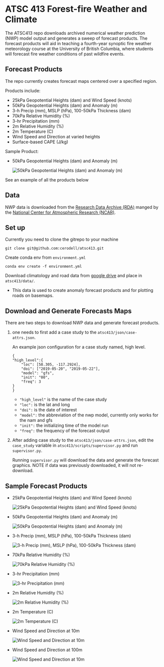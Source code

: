 
# ATSC 413 Forest-fire Weather and Climate

The ATSC413 repo downloads archived numerical weather prediction (NWP) model output and generates a sweep of forecast products. The forecast products will aid in teaching a fourth-year synoptic fire weather meteorology course at the University of British Columbia, where students will forecast fire weather conditions of past wildfire events.

## Forecast Products

The repo currently creates forecast maps centered over a specified region.

Products include:
- 25kPa Geopotential Heights (dam) and Wind Speed (knots)
- 50kPa Geopotential Heights (dam) and Anomaly (m)
- 3-h Precip (mm), MSLP (hPa), 100-50kPa Thickness (dam)
- 70kPa Relative Humidity (%)
- 3-hr Precipitation (mm)
- 2m Relative Humidity (%)
- 2m Temperature (C)
- Wind Speed and Direction at varied heights
- Surface-based CAPE (J/kg)

Sample Product:
- 50kPa Geopotential Heights (dam) and Anomaly (m)

    ![50kPa Geopotential Heights (dam) and Anomaly (m)](img/demo/50kPa-2021062600.jpeg)

See an example of all the products below

## Data

NWP data is downloaded from the [Research Data Archive (RDA)](https://rda.ucar.edu/) manged by the [National Center for Atmospheric Research (NCAR)](https://ncar.ucar.edu/).


## Set up

Currently you need to clone the gitrepo to your machine

```
git clone git@github.com:cerodell/atsc413.git
```

Create conda env from `environment.yml`
```
conda env create -f environment.yml

```
Download climatology and road data from [google drive](https://drive.google.com/drive/folders/1QDcrmuP-GM3Gm63PlNUsy_aKgnB37j78?usp=share_link
) and place in `atsc413/data/`.

- This data is used to create anomaly forecast products and for plotting roads on basemaps.


## Download and Generate Forecasts Maps

There are two steps to download NWP data and generate forecast products.

1)  one needs to first add a case study to the `atsc413/json/case-attrs.json`.

    An example json configuration for a case study named, high level.
    ```
    {
    "high_level":{
        "loc": [58.305, -117.2924],
        "doi": ["2019-05-20", "2019-05-22"],
        "model": "gfs",
        "init": "00",
        "freq": 3
    }
    }
    ```
    - `"high_level"` is the name of the case study
    - `"loc":` is the lat and long
    - `"doi":` is the date of interest
    - `"model":` the abbreviation of the nwp model, currently only works for the nam and gfs
    - `"init":` the initializing time of the model run
    - `"freq":` the frequency of the forecast output

2)  After adding case study to the `atsc413/json/case-attrs.json`, edit the `case_study` variable in `atsc413/scripts/supervisor.py` and run `supervisor.py`.

    Running `supervisor.py` will download the data and generate the forecast graphics. NOTE if data was previously   downloaded, it will not re-download.




## Sample Forecast Products
- 25kPa Geopotential Heights (dam) and Wind Speed (knots)

    ![25kPa Geopotential Heights (dam) and Wind Speed (knots)](img/demo/25kPa-2021062600.jpeg)

- 50kPa Geopotential Heights (dam) and Anomaly (m)

    ![50kPa Geopotential Heights (dam) and Anomaly (m)](img/demo/50kPa-2021062600.jpeg)

- 3-h Precip (mm), MSLP (hPa), 100-50kPa Thickness (dam)

    ![3-h Precip (mm), MSLP (hPa), 100-50kPa Thickness (dam)](img/demo/100-50kPa-2021062600.jpeg)


- 70kPa Relative Humidity (%)

    ![70kPa Relative Humidity (%)](img/demo/70kPa-RH-2021062600.jpeg)

- 3-hr Precipitation (mm)

    ![3-hr Precipitation (mm)](img/demo/tp-2021062600.jpeg)

- 2m Relative Humidity (%)

    ![2m Relative Humidity (%)](img/demo/r2-2021062600.jpeg)

- 2m Temperature (C)

    ![2m Temperature (C)](img/demo/t2m-2021062600.jpeg)

- Wind Speed and Direction at 10m

    ![Wind Speed and Direction at 10m](img/demo/wsp-10m-2021062600.jpeg)

- Wind Speed and Direction at 100m

    ![Wind Speed and Direction at 10m](img/demo/wsp-100m-2021062600.jpeg)
